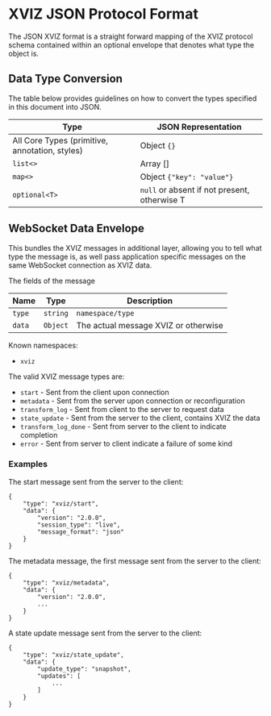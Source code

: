 # XVIZ JSON Protocol Format

The JSON XVIZ format is a straight forward mapping of the XVIZ protocol schema contained within an
optional envelope that denotes what type the object is.

## Data Type Conversion

The table below provides guidelines on how to convert the types specified in this document into
JSON.

| Type                                           | JSON Representation                          |
| ---------------------------------------------- | -------------------------------------------- |
| All Core Types (primitive, annotation, styles) | Object `{}`                                  |
| `list<>`                                       | Array []                                     |
| `map<>`                                        | Object `{"key": "value"}`                    |
| `optional<T>`                                  | `null` or absent if not present, otherwise T |

## WebSocket Data Envelope

This bundles the XVIZ messages in additional layer, allowing you to tell what type the message is,
as well pass application specific messages on the same WebSocket connection as XVIZ data.

The fields of the message

| Name   | Type     | Description                          |
| ------ | -------- | ------------------------------------ |
| `type` | `string` | `namespace/type`                     |
| `data` | `Object` | The actual message XVIZ or otherwise |

Known namespaces:

- `xviz`

The valid XVIZ message types are:

- `start` - Sent from the client upon connection
- `metadata` - Sent from the server upon connection or reconfiguration
- `transform_log` - Sent from client to the server to request data
- `state_update` - Sent from the server to the client, contains XVIZ the data
- `transform_log_done` - Sent from server to the client to indicate completion
- `error` - Sent from server to client indicate a failure of some kind

### Examples

The start message sent from the server to the client:

```
{
    "type": "xviz/start",
    "data": {
        "version": "2.0.0",
        "session_type": "live",
        "message_format": "json"
    }
}
```

The metadata message, the first message sent from the server to the client:

```
{
    "type": "xviz/metadata",
    "data": {
        "version": "2.0.0",
        ...
    }
}
```

A state update message sent from the server to the client:

```
{
    "type": "xviz/state_update",
    "data": {
        "update_type": "snapshot",
        "updates": [
            ...
        ]
    }
}
```
